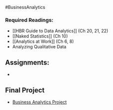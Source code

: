 #BusinessAnalytics
### Required Readings:
- [[HBR Guide to Data Analytics]] (Ch 20, 21, 22)
- [[Naked Statistics]] (Ch 10) 
- [[Analytics at Work]] (Ch 6, 8)
- Analyzing Qualitative Data
## Assignments:
- 

## Final Project
- [Business Analytics Project](https://messiah.instructure.com/courses/2025725/assignments/19199284?module_item_id=40967004)
